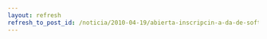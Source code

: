 ```yaml
---
layout: refresh
refresh_to_post_id: /noticia/2010-04-19/abierta-inscripcin-a-da-de-software-libre-en-la-esii
---
```

